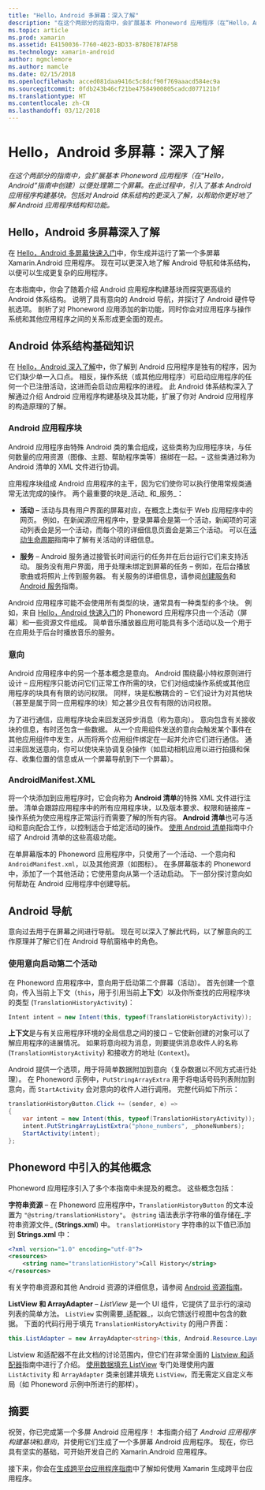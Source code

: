 ```yaml
---
title: "Hello，Android 多屏幕：深入了解"
description: "在这个两部分的指南中，会扩展基本 Phoneword 应用程序（在“Hello，Android”指南中创建）以便处理第二个屏幕。 在此过程中，引入了基本 Android 应用程序构建基块。 对 Android 体系结构的更深入了解包括在内，以帮助你更好地了解 Android 应用程序结构和功能。"
ms.topic: article
ms.prod: xamarin
ms.assetid: E4150036-7760-4023-BD33-B7BDE7B7AF5B
ms.technology: xamarin-android
author: mgmclemore
ms.author: mamcle
ms.date: 02/15/2018
ms.openlocfilehash: acced081daa9416c5c8dcf90f769aaacd584ec9a
ms.sourcegitcommit: 0fdb243b46cf21be47584900805cadcd077121bf
ms.translationtype: HT
ms.contentlocale: zh-CN
ms.lasthandoff: 03/12/2018
---
```

# <a name="hello-android-multiscreen-deep-dive"></a>Hello，Android 多屏幕：深入了解

_在这个两部分的指南中，会扩展基本 Phoneword 应用程序（在“Hello，Android”指南中创建）以便处理第二个屏幕。在此过程中，引入了基本 Android 应用程序构建基块。包括对 Android 体系结构的更深入了解，以帮助你更好地了解 Android 应用程序结构和功能。_

## <a name="hello-android-multiscreen-deep-dive"></a>Hello，Android 多屏幕深入了解

在 [Hello，Android 多屏幕快速入门](~/android/get-started/hello-android-multiscreen/hello-android-multiscreen-quickstart.md)中，你生成并运行了第一个多屏幕 Xamarin.Android 应用程序。
现在可以更深入地了解 Android 导航和体系结构，以便可以生成更复杂的应用程序。

在本指南中，你会了随着介绍 Android 应用程序构建基块而探究更高级的 Android 体系结构。 说明了具有意向的 Android 导航，并探讨了 Android 硬件导航选项。 剖析了对 Phoneword 应用添加的新功能，同时你会对应用程序与操作系统和其他应用程序之间的关系形成更全面的观点。


## <a name="android-architecture-basics"></a>Android 体系结构基础知识

在 [Hello，Android 深入了解](~/android/get-started/hello-android/hello-android-deepdive.md)中，你了解到 Android 应用程序是独有的程序，因为它们缺少单一入口点。 相反，操作系统（或其他应用程序）可启动应用程序的任何一个已注册活动，这进而会启动应用程序的进程。 此 Android 体系结构深入了解通过介绍 Android 应用程序构建基块及其功能，扩展了你对 Android 应用程序的构造原理的了解。


### <a name="android-application-blocks"></a>Android 应用程序块

Android 应用程序由特殊 Android 类的集合组成，这些类称为应用程序块，与任何数量的应用资源（图像、主题、帮助程序类等）捆绑在一起。&ndash; 这些类通过称为 Android 清单的 XML 文件进行协调。

应用程序块组成 Android 应用程序的主干，因为它们使你可以执行使用常规类通常无法完成的操作。 两个最重要的块是_活动_ 和_服务_：

-   **活动** &ndash; 活动与具有用户界面的屏幕对应，在概念上类似于 Web 应用程序中的网页。 例如，在新闻源应用程序中，登录屏幕会是第一个活动，新闻项的可滚动列表会是另一个活动，而每个项的详细信息页面会是第三个活动。 可以在[活动生命周期](~/android/app-fundamentals/activity-lifecycle/index.md)指南中了解有关活动的详细信息。

-   **服务** &ndash; Android 服务通过接管长时间运行的任务并在后台运行它们来支持活动。 服务没有用户界面，用于处理未绑定到屏幕的任务 &ndash; 例如，在后台播放歌曲或将照片上传到服务器。 有关服务的详细信息，请参阅[创建服务](~/android/app-fundamentals/services/index.md)和 [Android 服务](~/android/app-fundamentals/services/index.md)指南。


Android 应用程序可能不会使用所有类型的块，通常具有一种类型的多个块。 例如，来自 [Hello，Android 快速入门](~/android/get-started/hello-android/hello-android-quickstart.md)的 Phoneword 应用程序只由一个活动（屏幕）和一些资源文件组成。 简单音乐播放器应用可能具有多个活动以及一个用于在应用处于后台时播放音乐的服务。

### <a name="intents"></a>意向

Android 应用程序中的另一个基本概念是意向。
Android 围绕最小特权原则进行设计 &ndash; 应用程序只能访问它们正常工作所需的块，它们对组成操作系统或其他应用程序的块具有有限的访问权限。 同样，块是松散耦合的 &ndash; 它们设计为对其他块（甚至是属于同一应用程序的块）知之甚少且仅有有限的访问权限。

为了进行通信，应用程序块会来回发送异步消息（称为意向）。 意向包含有关接收块的信息，有时还包含一些数据。 从一个应用组件发送的意向会触发某个事件在其他应用组件中发生，从而将两个应用组件绑定在一起并允许它们进行通信。 通过来回发送意向，你可以使块来协调复杂操作（如启动相机应用以进行拍摄和保存、收集位置的信息或从一个屏幕导航到下一个屏幕）。


### <a name="androidmanifestxml"></a>AndroidManifest.XML

将一个块添加到应用程序时，它会向称为 **Android 清单**的特殊 XML 文件进行注册。 清单会跟踪应用程序中的所有应用程序块，以及版本要求、权限和链接库 &ndash; 操作系统为使应用程序正常运行而需要了解的所有内容。 **Android 清单**也可与活动和意向配合工作，以控制适合于给定活动的操作。 [使用 Android 清单](~/android/platform/android-manifest.md)指南中介绍了 Android 清单的这些高级功能。

在单屏幕版本的 Phoneword 应用程序中，只使用了一个活动、一个意向和 `AndroidManifest.xml`，以及其他资源（如图标）。 在多屏幕版本的 Phoneword 中，添加了一个其他活动；它使用意向从第一个活动启动。 下一部分探讨意向如何帮助在 Android 应用程序中创建导航。

## <a name="android-navigation"></a>Android 导航

意向过去用于在屏幕之间进行导航。 现在可以深入了解此代码，以了解意向的工作原理并了解它们在 Android 导航窗格中的角色。


### <a name="launching-a-second-activity-with-an-intent"></a>使用意向启动第二个活动

在 Phoneword 应用程序中，意向用于启动第二个屏幕（活动）。 首先创建一个意向，传入当前上下文（`this`，用于引用当前**上下文**）以及你所查找的应用程序块的类型 (`TranslationHistoryActivity`)：

```csharp
Intent intent = new Intent(this, typeof(TranslationHistoryActivity));
```

**上下文**是与有关应用程序环境的全局信息之间的接口 &ndash; 它使新创建的对象可以了解应用程序的进展情况。 如果将意向视为消息，则要提供消息收件人的名称 (`TranslationHistoryActivity`) 和接收方的地址 (`Context`)。

Android 提供一个选项，用于将简单数据附加到意向（复杂数据以不同方式进行处理）。 在 Phoneword 示例中，`PutStringArrayExtra` 用于将电话号码列表附加到意向，而 `StartActivity` 会对意向的收件人进行调用。 完整代码如下所示：

```csharp
translationHistoryButton.Click += (sender, e) =>
{
    var intent = new Intent(this, typeof(TranslationHistoryActivity));
    intent.PutStringArrayListExtra("phone_numbers", _phoneNumbers);
    StartActivity(intent);
};
```


## <a name="additional-concepts-introduced-in-phoneword"></a>Phoneword 中引入的其他概念

Phoneword 应用程序引入了多个本指南中未提及的概念。 这些概念包括：

**字符串资源** &ndash; 在 Phoneword 应用程序中，`TranslationHistoryButton` 的文本设置为 `"@string/translationHistory"`。 `@string` 语法表示字符串的值存储在_字符串资源文件_ (**Strings.xml**) 中。 `translationHistory` 字符串的以下值已添加到 **Strings.xml** 中：

```xml
<?xml version="1.0" encoding="utf-8"?>
<resources>
    <string name="translationHistory">Call History</string>
</resources>
```

有关字符串资源和其他 Android 资源的详细信息，请参阅 [Android 资源指南](~/android/app-fundamentals/resources-in-android/index.md)。

**ListView 和 ArrayAdapter** &ndash; _ListView_ 是一个 UI 组件，它提供了显示行的滚动列表的简单方法。 `ListView` 实例需要_适配器_，以向它馈送行视图中包含的数据。 下面的代码行用于填充 `TranslationHistoryActivity` 的用户界面：

```csharp
this.ListAdapter = new ArrayAdapter<string>(this, Android.Resource.Layout.SimpleListItem1, phoneNumbers);
```

Listview 和适配器不在此文档的讨论范围内，但它们在非常全面的 [Listview 和适配器](~/android/user-interface/layouts/list-view/index.md)指南中进行了介绍。
[使用数据填充 ListView](~/android/user-interface/layouts/list-view/populating.md) 专门处理使用内置 `ListActivity` 和 `ArrayAdapter` 类来创建并填充 `ListView`，而无需定义自定义布局（如 Phoneword 示例中所进行的那样）。


## <a name="summary"></a>摘要

祝贺，你已完成第一个多屏 Android 应用程序！ 本指南介绍了 *Android 应用程序构建基块*和*意向*，并使用它们生成了一个多屏幕 Android 应用程序。 现在，你已具有坚实的基础，可开始开发自己的 Xamarin.Android 应用程序。

接下来，你会在[生成跨平台应用程序指南](~/cross-platform/app-fundamentals/building-cross-platform-applications/index.md)中了解如何使用 Xamarin 生成跨平台应用程序。
